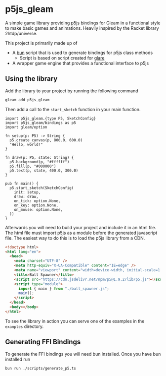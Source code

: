 # p5js_gleam

A simple game library providing [p5js](https://p5js.org/) bindings for Gleam in a functional style to make basic games and animations. Heavily inspired by the Racket library 2htdp/universe.

This project is primarily made up of

- A [bun](https://bun.sh/) script that is used to generate bindings for p5js class methods
  - Script is based on script created for [glare](https://github.com/Enderchief/glare/tree/master/scripts)
- A wrapper game engine that provides a functional interface to p5js

## Using the library

Add the library to your project by running the following command

```bash
gleam add p5js_gleam
```

Then add a call to the `start_sketch` function in your main function.

```gleam
import p5js_gleam.{type P5, SketchConfig}
import p5js_gleam/bindings as p5
import gleam/option

fn setup(p: P5) -> String {
  p5.create_canvas(p, 800.0, 600.0)
  "Hello, world!"
}

fn draw(p: P5, state: String) {
  p5.background(p, "#ffffff")
  p5.fill(p, "#000000")
  p5.text(p, state, 400.0, 300.0)
}

pub fn main() {
  p5.start_sketch(SketchConfig(
    init: setup,
    draw: draw,
    on_tick: option.None,
    on_key: option.None,
    on_mouse: option.None,
  ))
}
```

Afterwards you will need to build your project and include it in an html file. The html file must import p5js as a module before the generated javascript file. The easiest way to do this is to load the p5js library from a CDN.

```html
<!doctype html>
<html lang="en">
  <head>
    <meta charset="UTF-8" />
    <meta http-equiv="X-UA-Compatible" content="IE=edge" />
    <meta name="viewport" content="width=device-width, initial-scale=1.0" />
    <title>Ball Spawner</title>
    <script src="https://cdn.jsdelivr.net/npm/p5@1.9.2/lib/p5.js"></script>
    <script type="module">
      import { main } from "./ball_spawner.js";
      main();
    </script>
  </head>
  <body></body>
</html>
```

To see the library in action you can serve one of the examples in the `examples` directory.

## Generating FFI Bindings

To generate the FFI bindings you will need bun installed. Once you have bun installed run

```bash
bun run ./scripts/generate_p5.ts
```
